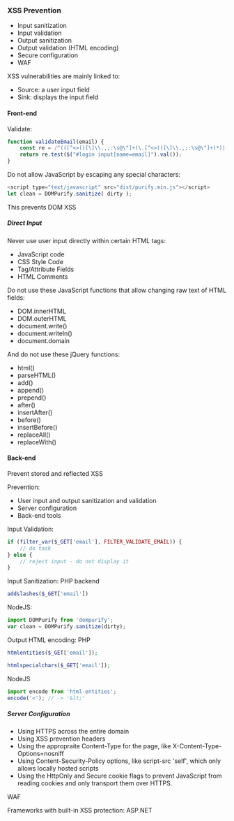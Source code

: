 ### XSS Prevention

- Input sanitization
- Input validation
- Output sanitization
- Output validation (HTML encoding)
- Secure configuration
- WAF

XSS vulnerabilities are mainly linked to:
- Source: a user input field
- Sink: displays the input field
#### Front-end

Validate:
```javascript
function validateEmail(email) {
    const re = /^(([^<>()[\]\\.,;:\s@\"]+(\.[^<>()[\]\\.,;:\s@\"]+)*)|(\".+\"))@((\[[0-9]{1,3}\.[0-9]{1,3}\.[0-9]{1,3}\.[0-9]{1,3}\])|(([a-zA-Z\-0-9]+\.)+[a-zA-Z]{2,}))$/;
    return re.test($("#login input[name=email]").val());
}
```

Do not allow JavaScript by escaping any special characters:
```javascript
<script type="text/javascript" src="dist/purify.min.js"></script>
let clean = DOMPurify.sanitize( dirty );
```
This prevents DOM XSS

##### Direct Input

Never use user input directly within certain HTML tags:
- JavaScript code <script></script>
- CSS Style Code <style></style>
- Tag/Attribute Fields <div name='INPUT'></div>
- HTML Comments <!-- -->

Do not use these JavaScript functions that allow changing raw text of HTML fields:
- DOM.innerHTML
- DOM.outerHTML
- document.write()
- document.writeln()
- document.domain

And do not use these jQuery functions:
- html()
- parseHTML()
- add()
- append()
- prepend()
- after()
- insertAfter()
- before()
- insertBefore()
- replaceAll()
- replaceWith()


#### Back-end

Prevent stored and reflected XSS

Prevention:
- User input and output sanitization and validation
- Server configuration
- Back-end tools

Input Validation:
```php
if (filter_var($_GET['email'], FILTER_VALIDATE_EMAIL)) {
    // do task
} else {
    // reject input - do not display it
}
```

Input Sanitization:
PHP backend
```php
addslashes($_GET['email'])
```

NodeJS:
```javascript
import DOMPurify from 'dompurify';
var clean = DOMPurify.sanitize(dirty);
```

Output HTML encoding:
PHP
```php
htmlentities($_GET['email']);
```
```php
htmlspecialchars($_GET['email']);
```

NodeJS
```javascript
import encode from 'html-entities';
encode('<'); // -> '&lt;'
```


##### Server Configuration
- Using HTTPS across the entire domain
- Using XSS prevention headers
- Using the appropraite Content-Type for the page, like X-Content-Type-Options=nosniff
- Using Content-Security-Policy options, like script-src 'self', which only allows locally hosted scripts
- Using the HttpOnly and Secure cookie flags to prevent JavaScript from reading cookies and only transport them over HTTPS.


WAF

Frameworks with built-in XSS protection: ASP.NET

